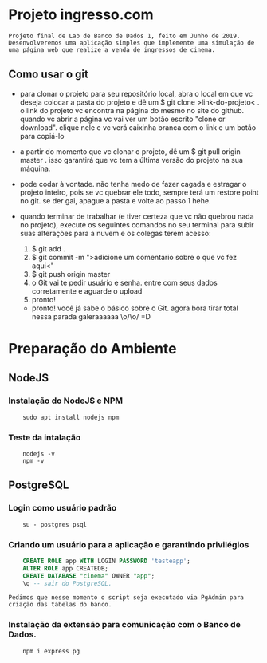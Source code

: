 # Projeto ingresso.com
    Projeto final de Lab de Banco de Dados 1, feito em Junho de 2019. Desenvolveremos uma aplicação simples que implemente uma simulação de uma página web que realize a venda de ingressos de cinema.

## Como usar o git
- para clonar o projeto para seu repositório local, abra o local em que vc deseja colocar a pasta do projeto e dê um $ git clone >link-do-projeto< . o link do projeto vc encontra na página do mesmo no site do github. quando vc abrir a página vc vai ver um botão escrito "clone or download". clique nele e vc verá caixinha branca com o link e um botão para copiá-lo
- a partir do momento que vc clonar o projeto, dê um $ git pull origin master . isso garantirá que vc tem a última versão do projeto na sua máquina.
- pode codar à vontade. não tenha medo de fazer cagada e estragar o projeto inteiro, pois se vc quebrar ele todo, sempre terá um restore point no git. se der gai, apague a pasta e volte ao passo 1 hehe.
- quando terminar de trabalhar (e tiver certeza que vc não quebrou nada no projeto), execute os seguintes comandos no seu terminal para subir suas alterações para a nuvem e os colegas terem acesso:
  
    1. $ git add .
    2. $ git commit -m ">adicione um comentario sobre o que vc fez aqui<"
    3. $ git push origin master
    4. o Git vai te pedir usuário e senha. entre com seus dados corretamente e aguarde o upload
    5. pronto!
  
  - pronto! você já sabe o básico sobre o Git. agora bora tirar total nessa parada galeraaaaaa \o/\o/ =D

# Preparação do Ambiente

## NodeJS

### Instalação do NodeJS e NPM
``` shell
    sudo apt install nodejs npm   
```

### Teste da intalação
``` shell
    nodejs -v
    npm -v
```

## PostgreSQL

### Login como usuário padrão
``` shell
    su - postgres psql
```

### Criando um usuário para a aplicação e garantindo privilégios
``` sql
    CREATE ROLE app WITH LOGIN PASSWORD 'testeapp';
    ALTER ROLE app CREATEDB;
    CREATE DATABASE "cinema" OWNER "app";
    \q -- sair do PostgreSQL.
```

    Pedimos que nesse momento o script seja executado via PgAdmin para criação das tabelas do banco.

### Instalação da extensão para comunicação com o Banco de Dados.
``` shell
    npm i express pg
```
